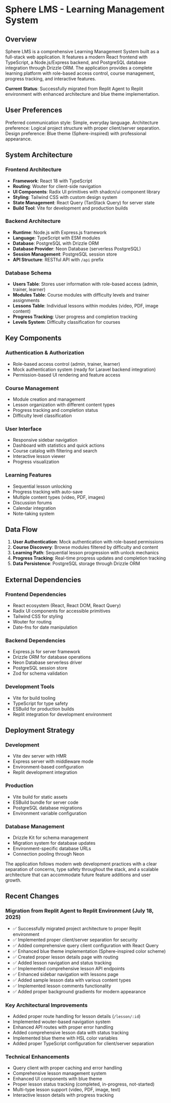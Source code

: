 # Sphere LMS - Learning Management System

## Overview

Sphere LMS is a comprehensive Learning Management System built as a full-stack web application. It features a modern React frontend with TypeScript, a Node.js/Express backend, and PostgreSQL database integration through Drizzle ORM. The application provides a complete learning platform with role-based access control, course management, progress tracking, and interactive features.

**Current Status**: Successfully migrated from Replit Agent to Replit environment with enhanced architecture and blue theme implementation.

## User Preferences

Preferred communication style: Simple, everyday language.
Architecture preference: Logical project structure with proper client/server separation.
Design preference: Blue theme (Sphere-inspired) with professional appearance.

## System Architecture

### Frontend Architecture
- **Framework**: React 18 with TypeScript
- **Routing**: Wouter for client-side navigation
- **UI Components**: Radix UI primitives with shadcn/ui component library
- **Styling**: Tailwind CSS with custom design system
- **State Management**: React Query (TanStack Query) for server state
- **Build Tool**: Vite for development and production builds

### Backend Architecture
- **Runtime**: Node.js with Express.js framework
- **Language**: TypeScript with ESM modules
- **Database**: PostgreSQL with Drizzle ORM
- **Database Provider**: Neon Database (serverless PostgreSQL)
- **Session Management**: PostgreSQL session store
- **API Structure**: RESTful API with `/api` prefix

### Database Schema
- **Users Table**: Stores user information with role-based access (admin, trainer, learner)
- **Modules Table**: Course modules with difficulty levels and trainer assignments
- **Lessons Table**: Individual lessons within modules (video, PDF, image content)
- **Progress Tracking**: User progress and completion tracking
- **Levels System**: Difficulty classification for courses

## Key Components

### Authentication & Authorization
- Role-based access control (admin, trainer, learner)
- Mock authentication system (ready for Laravel backend integration)
- Permission-based UI rendering and feature access

### Course Management
- Module creation and management
- Lesson organization with different content types
- Progress tracking and completion status
- Difficulty level classification

### User Interface
- Responsive sidebar navigation
- Dashboard with statistics and quick actions
- Course catalog with filtering and search
- Interactive lesson viewer
- Progress visualization

### Learning Features
- Sequential lesson unlocking
- Progress tracking with auto-save
- Multiple content types (video, PDF, images)
- Discussion forums
- Calendar integration
- Note-taking system

## Data Flow

1. **User Authentication**: Mock authentication with role-based permissions
2. **Course Discovery**: Browse modules filtered by difficulty and content
3. **Learning Path**: Sequential lesson progression with unlock mechanics
4. **Progress Tracking**: Real-time progress updates and completion tracking
5. **Data Persistence**: PostgreSQL storage through Drizzle ORM

## External Dependencies

### Frontend Dependencies
- React ecosystem (React, React DOM, React Query)
- Radix UI components for accessible primitives
- Tailwind CSS for styling
- Wouter for routing
- Date-fns for date manipulation

### Backend Dependencies
- Express.js for server framework
- Drizzle ORM for database operations
- Neon Database serverless driver
- PostgreSQL session store
- Zod for schema validation

### Development Tools
- Vite for build tooling
- TypeScript for type safety
- ESBuild for production builds
- Replit integration for development environment

## Deployment Strategy

### Development
- Vite dev server with HMR
- Express server with middleware mode
- Environment-based configuration
- Replit development integration

### Production
- Vite build for static assets
- ESBuild bundle for server code
- PostgreSQL database migrations
- Environment variable configuration

### Database Management
- Drizzle Kit for schema management
- Migration system for database updates
- Environment-specific database URLs
- Connection pooling through Neon

The application follows modern web development practices with a clear separation of concerns, type safety throughout the stack, and a scalable architecture that can accommodate future feature additions and user growth.

## Recent Changes

### Migration from Replit Agent to Replit Environment (July 18, 2025)
- ✅ Successfully migrated project architecture to proper Replit environment
- ✅ Implemented proper client/server separation for security
- ✅ Added comprehensive query client configuration with React Query
- ✅ Enhanced blue theme implementation (Sphere-inspired color scheme)
- ✅ Created proper lesson details page with routing
- ✅ Added lesson navigation and status tracking
- ✅ Implemented comprehensive lesson API endpoints
- ✅ Enhanced sidebar navigation with lessons page
- ✅ Added sample lesson data with various content types
- ✅ Implemented lesson comments functionality
- ✅ Added proper background gradients for modern appearance

### Key Architectural Improvements
- Added proper route handling for lesson details (`/lesson/:id`)
- Implemented wouter-based navigation system
- Enhanced API routes with proper error handling
- Added comprehensive lesson data with status tracking
- Implemented blue theme with HSL color variables
- Added proper TypeScript configuration for client/server separation

### Technical Enhancements
- Query client with proper caching and error handling
- Comprehensive lesson management system
- Enhanced UI components with blue theme
- Proper lesson status tracking (completed, in-progress, not-started)
- Multi-type lesson support (video, PDF, image, text)
- Interactive lesson details with progress tracking